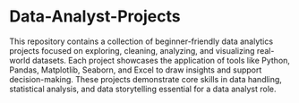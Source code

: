 # Data-Analyst-Projects
This repository contains a collection of beginner-friendly data analytics projects focused on exploring, cleaning, analyzing, and visualizing real-world datasets. Each project showcases the application of tools like Python, Pandas, Matplotlib, Seaborn, and Excel to draw insights and support decision-making. These projects demonstrate core skills in data handling, statistical analysis, and data storytelling essential for a data analyst role.

